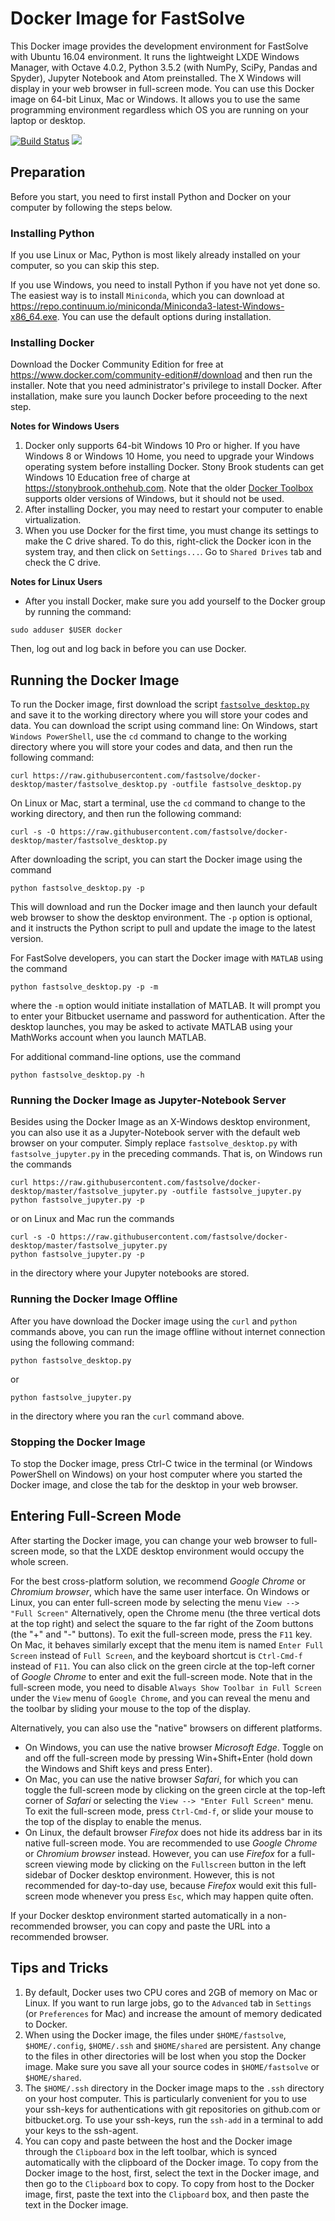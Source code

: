 # Docker Image for FastSolve
This Docker image provides the development environment for FastSolve with Ubuntu 16.04 environment. It runs the lightweight LXDE Windows Manager, with Octave 4.0.2, Python 3.5.2  (with NumPy, SciPy, Pandas and Spyder), Jupyter Notebook and Atom preinstalled. The X Windows will display in your web browser in full-screen mode. You can use this Docker image on 64-bit Linux, Mac or Windows. It allows you to use the same programming environment regardless which OS you are running on your laptop or desktop.

[![Build Status](https://travis-ci.org/fastsolve/docker-desktop.svg)](https://travis-ci.org/fastsolve/docker-desktop) [![](https://images.microbadger.com/badges/image/fastsolve/desktop.svg)](https://microbadger.com/images/fastsolve/desktop)

## Preparation
Before you start, you need to first install Python and Docker on your computer by following the steps below.

### Installing Python
If you use Linux or Mac, Python is most likely already installed on your computer, so you can skip this step.

If you use Windows, you need to install Python if you have not yet done so. The easiest way is to install `Miniconda`, which you can download at https://repo.continuum.io/miniconda/Miniconda3-latest-Windows-x86_64.exe. You can use the default options during installation.

### Installing Docker
Download the Docker Community Edition for free at https://www.docker.com/community-edition#/download and then run the installer. Note that you need administrator's privilege to install Docker. After installation, make sure you launch Docker before proceeding to the next step.

**Notes for Windows Users**
1. Docker only supports 64-bit Windows 10 Pro or higher. If you have Windows 8 or Windows 10 Home, you need to upgrade your Windows operating system before installing Docker. Stony Brook students can get Windows 10 Education free of charge at https://stonybrook.onthehub.com. Note that the older [Docker Toolbox](https://www.docker.com/products/docker-toolbox) supports older versions of Windows, but it should not be used.
2. After installing Docker, you may need to restart your computer to enable virtualization.
3. When you use Docker for the first time, you must change its settings to make the C drive shared. To do this, right-click the Docker icon in the system tray, and then click on `Settings...`. Go to `Shared Drives` tab and check the C drive.

**Notes for Linux Users**
* After you install Docker, make sure you add yourself to the Docker group by running the command:
```
sudo adduser $USER docker
```
Then, log out and log back in before you can use Docker.

## Running the Docker Image
To run the Docker image, first download the script [`fastsolve_desktop.py`](https://raw.githubusercontent.com/fastsolve/docker-desktop/master/fastsolve_desktop.py)
and save it to the working directory where you will store your codes and data. You can download the script using command line: On Windows, start `Windows PowerShell`, use the `cd` command to change to the working directory where you will store your codes and data, and then run the following command:
```
curl https://raw.githubusercontent.com/fastsolve/docker-desktop/master/fastsolve_desktop.py -outfile fastsolve_desktop.py
```
On Linux or Mac, start a terminal, use the `cd` command to change to the working directory, and then run the following command:
```
curl -s -O https://raw.githubusercontent.com/fastsolve/docker-desktop/master/fastsolve_desktop.py
```

After downloading the script, you can start the Docker image using the command
```
python fastsolve_desktop.py -p
```
This will download and run the Docker image and then launch your default web browser to show the desktop environment. The `-p` option is optional, and it instructs the Python script to pull and update the image to the latest version.

For FastSolve developers, you can start the Docker image with `MATLAB` using the command
```
python fastsolve_desktop.py -p -m
```
where the `-m` option would initiate installation of MATLAB. It will prompt you to enter your Bitbucket username and password for authentication. After the desktop launches, you may be asked to activate MATLAB using your MathWorks account when you launch MATLAB.

For additional command-line options, use the command
```
python fastsolve_desktop.py -h
```

### Running the Docker Image as Jupyter-Notebook Server
Besides using the Docker Image as an X-Windows desktop environment, you can also use it as a Jupyter-Notebook server with the
default web browser on your computer. Simply replace `fastsolve_desktop.py` with `fastsolve_jupyter.py` in the preceding commands. That is, on Windows run the commands
```
curl https://raw.githubusercontent.com/fastsolve/docker-desktop/master/fastsolve_jupyter.py -outfile fastsolve_jupyter.py
python fastsolve_jupyter.py -p
```
or on Linux and Mac run the commands
```
curl -s -O https://raw.githubusercontent.com/fastsolve/docker-desktop/master/fastsolve_jupyter.py
python fastsolve_jupyter.py -p
```
in the directory where your Jupyter notebooks are stored.

### Running the Docker Image Offline
After you have download the Docker image using the `curl` and `python` commands above, you can run the image offline without internet connection using the following command:
```
python fastsolve_desktop.py
```
or
```
python fastsolve_jupyter.py
```
in the directory where you ran the `curl` command above.

### Stopping the Docker Image
To stop the Docker image, press Ctrl-C twice in the terminal (or Windows PowerShell on Windows) on your host computer where you started the Docker image, and close the tab for the desktop in your web browser.

## Entering Full-Screen Mode
After starting the Docker image, you can change your web browser to full-screen mode, so that the LXDE desktop environment would occupy the whole screen.

For the best cross-platform solution, we recommend *Google Chrome* or *Chromium browser*, which have the same user interface. On Windows or Linux, you can enter full-screen mode by selecting the menu `View --> "Full Screen"` Alternatively, open the Chrome menu (the three vertical dots at the top right) and select the square to the far right of the Zoom buttons (the "+" and "-" buttons). To exit the full-screen mode, press the `F11` key. On Mac, it behaves similarly except that the menu item is named `Enter Full Screen` instead of `Full Screen`, and the keyboard shortcut is `Ctrl-Cmd-f` instead of `F11`. You can also click on the green circle at the top-left corner of *Google Chrome* to enter and exit the full-screen mode. Note that in the full-screen mode, you need to disable `Always Show Toolbar in Full Screen` under the `View` menu of `Google Chrome`, and you can reveal the menu and the toolbar by sliding your mouse to the top of the display.

Alternatively, you can also use the "native" browsers on different platforms.
- On Windows, you can use the native browser *Microsoft Edge*. Toggle on and off the full-screen mode by pressing Win+Shift+Enter (hold down the Windows and Shift keys and press Enter).
- On Mac, you can use the native browser *Safari*, for which you can toggle the full-screen mode by clicking on the green circle at the top-left corner of *Safari* or selecting the `View --> "Enter Full Screen"` menu. To exit the full-screen mode, press `Ctrl-Cmd-f`, or slide your mouse to the top of the display to enable the menus.
- On Linux, the default browser *Firefox* does not hide its address bar in its native full-screen mode. You are recommended to use *Google Chrome* or *Chromium browser* instead. However, you can use *Firefox* for a full-screen viewing mode by clicking on the `Fullscreen` button in the left sidebar of Docker desktop environment. However, this is not recommended for day-to-day use, because *Firefox* would exit this full-screen mode whenever you press `Esc`, which may happen quite often.

If your Docker desktop environment started automatically in a non-recommended browser, you can copy and paste the URL into a recommended browser.
## Tips and Tricks
1. By default, Docker uses two CPU cores and 2GB of memory on Mac or Linux. If you want to run large jobs, go to the `Advanced` tab in `Settings` (or `Preferences` for Mac) and increase the amount of memory dedicated to Docker.
2. When using the Docker image, the files under `$HOME/fastsolve`, `$HOME/.config`, `$HOME/.ssh` and `$HOME/shared` are persistent. Any change to the files in other directories will be lost when you stop the Docker image. Make sure you save all your source codes in `$HOME/fastsolve` or `$HOME/shared`.
3. The `$HOME/.ssh` directory in the Docker image maps to the `.ssh` directory on your host computer. This is particularly convenient for you to use your ssh-keys for authentications with git repositories on github.com or bitbucket.org. To use your ssh-keys, run the `ssh-add` in a terminal to add your keys to the ssh-agent.
4. You can copy and paste between the host and the Docker image through the `Clipboard` box in the left toolbar, which is synced automatically with the clipboard of the Docker image. To copy from the Docker image to the host, first, select the text in the Docker image, and then go to the `Clipboard` box to copy. To copy from host to the Docker image, first, paste the text into the `Clipboard` box, and then paste the text in the Docker image.
